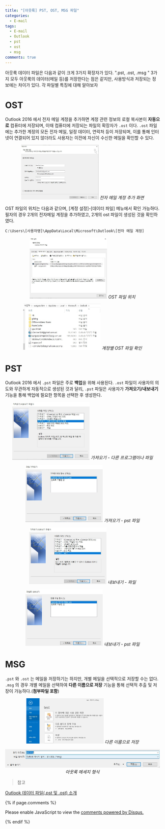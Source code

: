 ```yaml
---
title: "[아웃룩] PST, OST, MSG 파일"
categories:
  - E-mail
tags:
  - E-mail
  - Outlook
  - pst
  - ost
  - msg
comments: true
---
```


아웃룩 데이터 파일은 다음과 같이 크게 3가지 확장자가 있다. ".pst, .ost, .msg " 3가지 모두 아웃룩의 데이터(메일 등)를 저장한다는 점은 같지만, 사용방식과 저장되는 정보에는 차이가 있다. 각 파일별 특징에 대해 알아보자

# OST

Outlook 2016 에서 전자 메일 계정을 추가하면 계정 관련 정보의 로컬 복사본이 **자동으로** 컴퓨터에 저장되며, 이때 컴퓨터에 저장되는 파일의 확장자가 `.ost` 이다. `.ost` 파일에는 추가한 계정의 모든 전자 메일, 일정 데이터, 연락처 등이 저장되며, 이를 통해 인터넷이 연결되어 있지 않더라도 사용자는 이전에 자신이 수신한 메일을 확인할 수 있다.

<center><p>
<img src="/assets/2019-11-11-post-outlook_pst_ost_msg/account_setting.jpg" width="50%">
<em>전자 메일 계정 추가 화면</em>
</p></center>

OST 파일의 위치는 다음과 같으며, [계정 설정]-[데이터 파일] 메뉴에서 확인 가능하다. 필자의 경우 2개의 전자메일 계정을 추가하였고, 2개의 ost 파일이 생성된 것을 확인하였다.

```
C:\Users\[사용자명]\AppData\Local\Microsoft\Outlook\[전자 메일 계정]
```
<center><p>
<img src="/assets/2019-11-11-post-outlook_pst_ost_msg/ost_location_1.jpg" width="50%">
<em>OST 파일 위치</em>
</p></center>

<center><p>
<img src="/assets/2019-11-11-post-outlook_pst_ost_msg/ost_location_2.jpg" width="50%">
<em>계정별 OST 파일 확인</em>
</p></center>

# PST

Outlook 2016 에서 `.pst` 파일은 주로 **백업**을 위해 사용된다. `.ost` 파일이 사용자의 의도와 무관하게 자동적으로 생성된 것과 달리, `.pst` 파일은 사용자가 **가져오기/내보내기** 기능을 통해 백업에 필요한 항목을 선택한 후 생성한다.

<center><p>
<img src="/assets/2019-11-11-post-outlook_pst_ost_msg/import.jpg" width="50%">
<em>가져오기 - 다른 프로그램이나 파일</em>
</p></center>

<center><p>
<img src="/assets/2019-11-11-post-outlook_pst_ost_msg/import_2.jpg" width="50%">
<em>가져오기 - pst 파일</em>
</p></center>

<center><p>
<img src="/assets/2019-11-11-post-outlook_pst_ost_msg/export.jpg" width="50%">
<em>내보내기 - 파일</em>
</p></center>

<center><p>
<img src="/assets/2019-11-11-post-outlook_pst_ost_msg/export_2.jpg" width="50%">
<em>내보내기 - pst 파일</em>
</p></center>

# MSG

`.pst` 와 `.ost` 는 메일을 저장하기는 하지만, 개별 메일을 선택적으로 저장할 수는 없다. `.msg` 의 경우 개별 메일을 선택하여 **다른 이름으로 저장** 기능을 통해 선택적 추출 및 저장이 가능하다.(**첨부파일 포함**)

<center><p>
<img src="/assets/2019-11-11-post-outlook_pst_ost_msg/msg.jpg" width="50%">
<em>다른 이름으로 저장</em>
</p></center>

<center><p>
<img src="/assets/2019-11-11-post-outlook_pst_ost_msg/msg_2.jpg" width="100%">
<em>아웃룩 메세지 형식</em>
</p></center>

> 참고

[Outlook 데이터 파일(.pst 및 .ost) 소개](https://support.office.com/ko-kr/article/outlook-%EB%8D%B0%EC%9D%B4%ED%84%B0-%ED%8C%8C%EC%9D%BC-pst-%EB%B0%8F-ost-%EC%86%8C%EA%B0%9C-222eaf92-a995-45d9-bde2-f331f60e2790)


{% if page.comments %}

<div id="disqus_thread"></div>
<script>

/**
*  RECOMMENDED CONFIGURATION VARIABLES: EDIT AND UNCOMMENT THE SECTION BELOW TO INSERT DYNAMIC VALUES FROM YOUR PLATFORM OR CMS.
*  LEARN WHY DEFINING THESE VARIABLES IS IMPORTANT: https://disqus.com/admin/universalcode/#configuration-variables*/
/*
var disqus_config = function () {
this.page.url = PAGE_URL;  // Replace PAGE_URL with your page's canonical URL variable
this.page.identifier = PAGE_IDENTIFIER; // Replace PAGE_IDENTIFIER with your page's unique identifier variable
};
*/
(function() { // DON'T EDIT BELOW THIS LINE
var d = document, s = d.createElement('script');
s.src = 'https://https-c0msherl0ck-github-io.disqus.com/embed.js';
s.setAttribute('data-timestamp', +new Date());
(d.head || d.body).appendChild(s);
})();
</script>
<noscript>Please enable JavaScript to view the <a href="https://disqus.com/?ref_noscript">comments powered by Disqus.</a></noscript>
                            
{% endif %}
